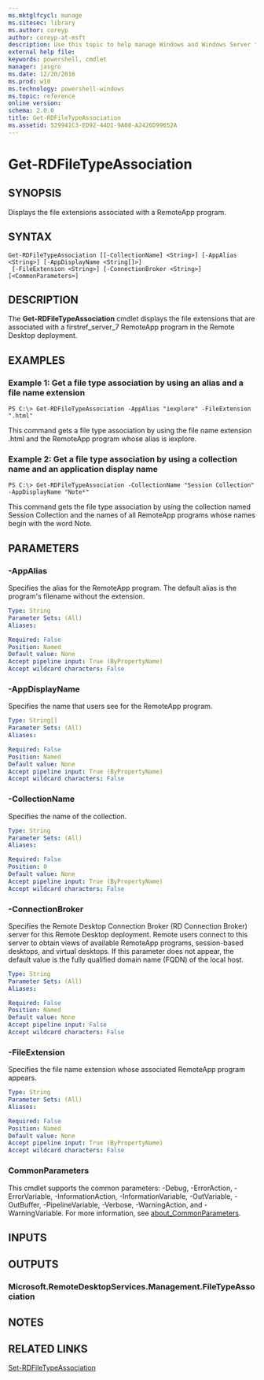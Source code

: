 ```yaml
---
ms.mktglfcycl: manage
ms.sitesec: library
ms.author: coreyp
author: coreyp-at-msft
description: Use this topic to help manage Windows and Windows Server technologies with Windows PowerShell.
external help file: 
keywords: powershell, cmdlet
manager: jasgro
ms.date: 12/20/2016
ms.prod: w10
ms.technology: powershell-windows
ms.topic: reference
online version: 
schema: 2.0.0
title: Get-RDFileTypeAssociation
ms.assetid: 529941C3-ED92-44D1-9A08-A2426D99652A
---
```


# Get-RDFileTypeAssociation

## SYNOPSIS
Displays the file extensions associated with a RemoteApp program.

## SYNTAX

```
Get-RDFileTypeAssociation [[-CollectionName] <String>] [-AppAlias <String>] [-AppDisplayName <String[]>]
 [-FileExtension <String>] [-ConnectionBroker <String>] [<CommonParameters>]
```

## DESCRIPTION
The **Get-RDFileTypeAssociation** cmdlet displays the file extensions that are associated with a firstref_server_7 RemoteApp program in the Remote Desktop deployment.

## EXAMPLES

### Example 1: Get a file type association by using an alias and a file name extension
```
PS C:\> Get-RDFileTypeAssociation -AppAlias "iexplore" -FileExtension ".html"
```

This command gets a file type association by using the file name extension .html and the RemoteApp program whose alias is iexplore.

### Example 2: Get a file type association by using a collection name and an application display name
```
PS C:\> Get-RDFileTypeAssociation -CollectionName "Session Collection" -AppDisplayName "Note*"
```

This command gets the file type association by using the collection named Session Collection and the names of all RemoteApp programs whose names begin with the word Note.

## PARAMETERS

### -AppAlias
Specifies the alias for the RemoteApp program.
The default alias is the program's filename without the extension.

```yaml
Type: String
Parameter Sets: (All)
Aliases: 

Required: False
Position: Named
Default value: None
Accept pipeline input: True (ByPropertyName)
Accept wildcard characters: False
```

### -AppDisplayName
Specifies the name that users see for the RemoteApp program.

```yaml
Type: String[]
Parameter Sets: (All)
Aliases: 

Required: False
Position: Named
Default value: None
Accept pipeline input: True (ByPropertyName)
Accept wildcard characters: False
```

### -CollectionName
Specifies the name of the collection.

```yaml
Type: String
Parameter Sets: (All)
Aliases: 

Required: False
Position: 0
Default value: None
Accept pipeline input: True (ByPropertyName)
Accept wildcard characters: False
```

### -ConnectionBroker
Specifies the Remote Desktop Connection Broker (RD  Connection Broker) server for this Remote Desktop deployment.
Remote users connect to this server to obtain views of available RemoteApp programs, session-based desktops, and virtual desktops.
If this parameter does not appear, the default value is the fully qualified domain name (FQDN) of the local host.

```yaml
Type: String
Parameter Sets: (All)
Aliases: 

Required: False
Position: Named
Default value: None
Accept pipeline input: False
Accept wildcard characters: False
```

### -FileExtension
Specifies the file name extension whose associated RemoteApp program appears.

```yaml
Type: String
Parameter Sets: (All)
Aliases: 

Required: False
Position: Named
Default value: None
Accept pipeline input: True (ByPropertyName)
Accept wildcard characters: False
```

### CommonParameters
This cmdlet supports the common parameters: -Debug, -ErrorAction, -ErrorVariable, -InformationAction, -InformationVariable, -OutVariable, -OutBuffer, -PipelineVariable, -Verbose, -WarningAction, and -WarningVariable. For more information, see [about_CommonParameters](http://go.microsoft.com/fwlink/?LinkID=113216).

## INPUTS

## OUTPUTS

### Microsoft.RemoteDesktopServices.Management.FileTypeAssociation

## NOTES

## RELATED LINKS

[Set-RDFileTypeAssociation](./Set-RDFileTypeAssociation.md)

